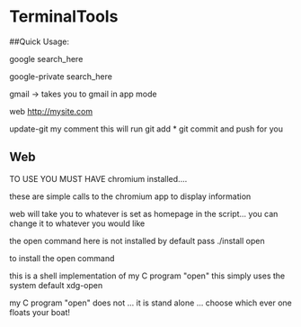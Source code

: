 # TerminalTools 

##Quick Usage:

google search_here

google-private search_here

gmail  ->  takes you to gmail in app mode

web <http://mysite.com>

update-git my comment 		this will run git add * git commit and push for you


## Web 


TO USE YOU MUST HAVE chromium installed....

these are simple calls to the chromium app to display information


web <homepage>  will take you to whatever is set as homepage in the script... you can change it to whatever you would like 



the open command here is not installed by default 
pass 
./install open 

to install the open command

this is a shell implementation of my C program "open"
this simply uses the system default xdg-open 

my C program "open" does not ... it is stand alone ...
choose which ever one floats your boat!


